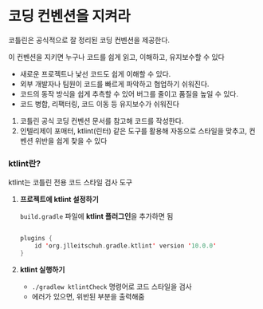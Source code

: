 # **코딩 컨벤션을 지켜라**

코틀린은 공식적으로 잘 정리된 코딩 컨벤션을 제공한다.

이 컨벤션을 지키면 누구나 코드를 쉽게 읽고, 이해하고, 유지보수할 수 있다

- 새로운 프로젝트나 낯선 코드도 쉽게 이해할 수 있다.
- 외부 개발자나 팀원이 코드를 빠르게 파악하고 협업하기 쉬워진다.
- 코드의 동작 방식을 쉽게 추측할 수 있어 버그를 줄이고 품질을 높일 수 있다.
- 코드 병합, 리팩터링, 코드 이동 등 유지보수가 쉬워진다

1. 코틀린 공식 코딩 컨벤션 문서를 참고해 코드를 작성한다.
2. 인텔리제이 포매터, ktlint(린터) 같은 도구를 활용해 자동으로 스타일을 맞추고, 컨벤션 위반을 쉽게 찾을 수 있다

### **ktlint란?**

ktlint는 코틀린 전용 코드 스타일 검사 도구

1. **프로젝트에 ktlint 설정하기**

   `build.gradle` 파일에 **ktlint 플러그인**을 추가하면 됨

    ```kotlin
    
    plugins {
        id 'org.jlleitschuh.gradle.ktlint' version '10.0.0'
    }
    ```

2. **ktlint 실행하기**
    - `./gradlew ktlintCheck` 명령어로 코드 스타일을 검사
    - 에러가 있으면, 위반된 부분을 출력해줌